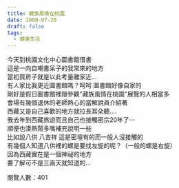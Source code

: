 ```yaml
---
title: 藏族風情在桃園
date: 2008-07-20
draft: false
tags:
  - 健康生活
---
```

今天到桃園文化中心圖書館借書  
這是一向自嘲書呆子的我常來的地方  
當初買房子就是以此考量離家近...  
有人家比我更近圖書館嗎？呵呵 圖書館好像自家的  
剛好是假日圖書館裡跟參觀"藏族風情在桃園"展覽的人相當多  
會場有幾個退休的老師熱心的當解說員介紹著  
西藏又是自己喜歡的地方就拉長耳朵聽….  
我去年到西藏旅遊而且自己也接觸密宗20年了⋯  
順便也湊熱鬧多嘴補充說明一些  
比如說八供 八吉祥 這是密壇有的而一般人沒接觸的  
有幾個人知道八供裡的螺是要找左旋的呢？（一般的螺是右旋）  
因為西藏實在是一個神祕的地方  
要了解可不是三兩天就知道的…  


閱覽人數：401